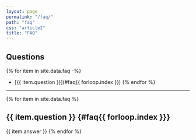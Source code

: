 ```yaml
---
layout: page
permalink: "/faq/"
path: "faq"
css: "article2"
title: "FAQ"
---
```

## Questions
{% for item in site.data.faq -%}
- [{{ item.question }}](#faq{{ forloop.index }})
{% endfor %}
---
{% for item in site.data.faq %}
## {{ item.question }} {#faq{{ forloop.index }}}
{{ item.answer }}
{% endfor %}
